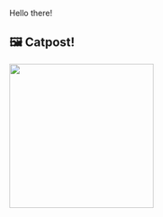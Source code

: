 Hello there!



## 🖼️ Catpost!

<sub>
    <img src="https://cdn2.thecatapi.com/images/d33.jpg" height="256">
</sub>

